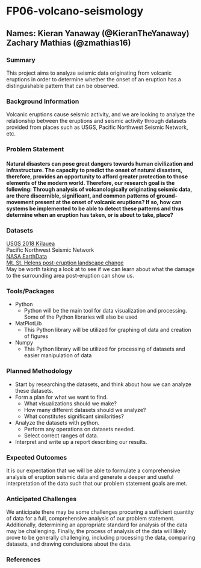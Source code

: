 # FP06-volcano-seismology

## **Names:** Kieran Yanaway (@KieranTheYanaway) Zachary Mathias (@zmathias16)


### Summary
This project aims to analyze seismic data originating from volcanic eruptions in order to determine whether the onset of an eruption has a distinguishable pattern that can be observed.

### Background Information
Volcanic eruptions cause seismic activity, and we are looking to analyze the relationship between the eruptions and seismic activity through datasets provided from places such as USGS, Pacific Northwest Seismic Network, etc.


### Problem Statement
#### Natural disasters can pose great dangers towards human civilization and infrastructure. The capacity to predict the onset of natural disasters, therefore, provides an opportunity to afford greater protection to those elements of the modern world. Therefore, our research goal is the following: Through analysis of volcanologically originating seismic data, are there discernible, significant, and common patterns of ground-movement present at the onset of volcanic eruptions? If so, how can systems be implemented to be able to detect these patterns and thus determine when an eruption has taken, or is about to take, place?


### Datasets
[USGS 2018 Kīlauea](https://www.sciencebase.gov/catalog/item/61a8fa27d34eb622f699a6a6) </br>
Pacific Northwest Seismic Network </br>
[NASA EarthData](https://www.earthdata.nasa.gov/learn/sensing-our-planet/sensing-remote-volcanoes#ed-sop-datatable) </br>
[Mt. St. Helens post-eruption landscape change](https://www.usgs.gov/data/digital-elevation-model-south-fork-toutle-river-mount-st-helens-based-juneampampndashjuly-1980) </br>
May be worth taking a look at to see if we can learn about what the damage to the surrounding area post-eruption can show us.  

### Tools/Packages
- Python
  - Python will be the main tool for data visualization and processing. Some of the Python libraries will also be used
- MatPlotLib
  - This Python library will be utilized for graphing of data and creation of figures
- Numpy
  - This Python library will be utilized for processing of datasets and easier manipulation of data


### Planned Methodology
- Start by researching the datasets, and think about how we can analyze these datasets.
- Form a plan for what we want to find.
  - What visualizations should we make?
  - How many different datasets should we analyze?
  - What constitutes significant similarities?
- Analyze the datasets with python.
  - Perform any operations on datasets needed.
  - Select correct ranges of data.
- Interpret and write up a report describing our results.

### Expected Outcomes
It is our expectation that we will be able to formulate a comprehensive analysis of eruption seismic data and generate a deeper and useful interpretation of the data such that our problem statement goals are met.

### Anticipated Challenges
We anticipate there may be some challenges procuring a sufficient quantity of data for a full, comprehensive analysis of our problem statement. Additionally, determining an appropriate standard for analysis of the data may be challenging. Finally, the process of analysis of the data will likely prove to be generally challenging, including processing the data, comparing datasets, and drawing conclusions about the data.



### References



